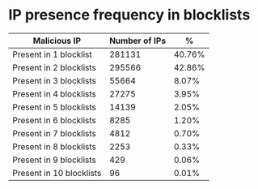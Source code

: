 # IP presence frequency in blocklists
| Malicious IP | Number of IPs | % |
|----|----|----|
| Present in 1 blocklist | 281131 | 40.76% |
| Present in 2 blocklists | 295566 | 42.86% |
| Present in 3 blocklists | 55664 | 8.07% |
| Present in 4 blocklists | 27275 | 3.95% |
| Present in 5 blocklists | 14139 | 2.05% |
| Present in 6 blocklists | 8285 | 1.20% |
| Present in 7 blocklists | 4812 | 0.70% |
| Present in 8 blocklists | 2253 | 0.33% |
| Present in 9 blocklists | 429 | 0.06% |
| Present in 10 blocklists | 96 | 0.01% |
